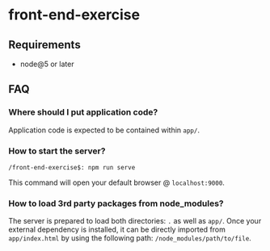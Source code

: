 # front-end-exercise

## Requirements

* node@5 or later

## FAQ

### Where should I put application code?

Application code is expected to be contained within `app/`.

### How to start the server?

```
/front-end-exercise$: npm run serve
```

This command will open your default browser @ `localhost:9000`.

### How to load 3rd party packages from node_modules?

The server is prepared to load both directories: `.` as well as `app/`. Once your external dependency is installed, it can be directly imported from `app/index.html` by using the following path: `/node_modules/path/to/file`.
